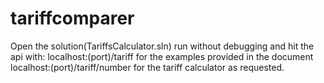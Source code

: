 # tariffcomparer
Open the solution(TariffsCalculator.sln) 
run without debugging and hit the api with:
localhost:(port)/tariff for the examples provided in the document
localhost:(port)/tariff/number for the tariff calculator as requested.
